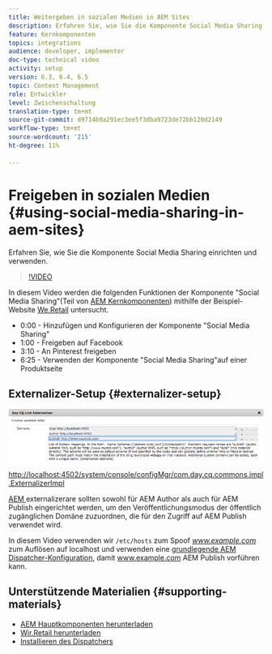 ```yaml
---
title: Weitergeben in sozialen Medien in AEM Sites
description: Erfahren Sie, wie Sie die Komponente Social Media Sharing einrichten und verwenden.
feature: Kernkomponenten
topics: integrations
audience: developer, implementer
doc-type: technical video
activity: setup
version: 6.3, 6.4, 6.5
topic: Content Management
role: Entwickler
level: Zwischenschaltung
translation-type: tm+mt
source-git-commit: d9714b9a291ec3ee5f3dba9723de72bb120d2149
workflow-type: tm+mt
source-wordcount: '215'
ht-degree: 11%

---
```



# Freigeben in sozialen Medien {#using-social-media-sharing-in-aem-sites}

Erfahren Sie, wie Sie die Komponente Social Media Sharing einrichten und verwenden.

>[!VIDEO](https://video.tv.adobe.com/v/18897/?quality=9&learn=on)

In diesem Video werden die folgenden Funktionen der Komponente &quot;Social Media Sharing&quot;(Teil von [AEM Kernkomponenten](https://docs.adobe.com/content/help/de-DE/experience-manager-core-components/using/introduction.html)) mithilfe der Beispiel-Website [We.Retail](https://github.com/Adobe-Marketing-Cloud/aem-sample-we-retail#weretail) untersucht.

* 0:00 - Hinzufügen und Konfigurieren der Komponente &quot;Social Media Sharing&quot;
* 1:00 - Freigeben auf Facebook
* 3:10 - An Pinterest freigeben
* 6:25 - Verwenden der Komponente &quot;Social Media Sharing&quot;auf einer Produktseite

## Externalizer-Setup {#externalizer-setup}

![Day CQ Link Externalizer](assets/externalizer.png)

[http://localhost:4502/system/console/configMgr/com.day.cq.commons.impl.ExternalizerImpl](http://localhost:4502/system/console/configMgr/com.day.cq.commons.impl.ExternalizerImpl)

[AEM ](https://helpx.adobe.com/experience-manager/6-5/sites/developing/using/externalizer.html) externalizerare sollten sowohl für AEM Author als auch für AEM Publish eingerichtet werden, um den Veröffentlichungsmodus der öffentlich zugänglichen Domäne zuzuordnen, die für den Zugriff auf AEM Publish verwendet wird.

In diesem Video verwenden wir `/etc/hosts` zum Spoof *www.example.com* zum Auflösen auf localhost und verwenden eine [grundlegende AEM Dispatcher-Konfiguration](https://docs.adobe.com/content/help/en/experience-manager-dispatcher/using/getting-started/dispatcher-install.html), damit www.example.com AEM Publish vorführen kann.

## Unterstützende Materialien {#supporting-materials}

* [AEM Hauptkomponenten herunterladen](https://github.com/adobe/aem-core-wcm-components/releases)
* [Wir.Retail herunterladen](https://github.com/Adobe-Marketing-Cloud/aem-sample-we-retail/releases)
* [Installieren des Dispatchers](https://docs.adobe.com/content/help/en/experience-manager-dispatcher/using/getting-started/dispatcher-install.html)
